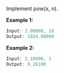 Implement pow(x, n).

**Example 1:**
```java
Input: 2.00000, 10
Output: 1024.00000
```

**Example 2:**
```java
Input: 2.10000, 3
Output: 9.26100
```